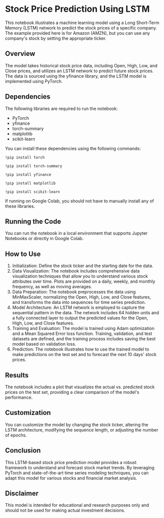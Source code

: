 # Stock Price Prediction Using LSTM

This notebook illustrates a machine learning model using a Long Short-Term Memory (LSTM) network to predict the stock prices of a specific company. The example provided here is for Amazon (AMZN), but you can use any company's stock by setting the appropriate ticker.

## Overview

The model takes historical stock price data, including Open, High, Low, and Close prices, and utilizes an LSTM network to predict future stock prices. The data is sourced using the yfinance library, and the LSTM model is implemented using PyTorch.

## Dependencies

The following libraries are required to run the notebook:

- PyTorch
- yfinance
- torch-summary
- matplotlib
- scikit-learn

You can install these dependencies using the following commands:

`!pip install torch`

`!pip install torch-summary`

`!pip install yfinance`

`!pip install matplotlib`

`!pip install scikit-learn`

If running on Google Colab, you should not have to manually install any of these libraries.

## Running the Code

You can run the notebook in a local environment that supports Jupyter Notebooks or directly in Google Colab.

## How to Use

1. Initialization: Define the stock ticker and the starting date for the data.
2. Data Visualization: The notebook includes comprehensive data visualization techniques that allow you to understand various stock attributes over time. Plots are provided on a daily, weekly, and monthly frequency, as well as moving averages.
3. Data Preparation: The notebook preprocesses the data using MinMaxScaler, normalizing the Open, High, Low, and Close features, and transforms the data into sequences for time series prediction.
4. Model Architecture: An LSTM network is employed to capture the sequential pattern in the data. The network includes 64 hidden units and a fully connected layer to output the predicted values for the Open, High, Low, and Close features.
5. Training and Evaluation: The model is trained using Adam optimization and a Mean Squared Error loss function. Training, validation, and test datasets are defined, and the training process includes saving the best model based on validation loss.
6. Prediction: The notebook illustrates how to use the trained model to make predictions on the test set and to forecast the next 10 days' stock prices.

## Results

The notebook includes a plot that visualizes the actual vs. predicted stock prices on the test set, providing a clear comparison of the model's performance.

## Customization

You can customize the model by changing the stock ticker, altering the LSTM architecture, modifying the sequence length, or adjusting the number of epochs.

## Conclusion

This LSTM-based stock price prediction model provides a robust framework to understand and forecast stock market trends. By leveraging PyTorch and state-of-the-art time series modeling techniques, you can adapt this model for various stocks and financial market analysis.

## Disclaimer

This model is intended for educational and research purposes only and should not be used for making actual investment decisions.
